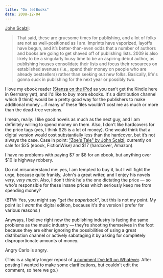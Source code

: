 ```yaml
---
title: "On (e)Books"
date: 2008-12-04
---
```


[John Scalzi][1]:

> That said, these are gruesome times for publishing, and a lot of folks are not as well-positioned as I am. Imprints have vaporized, layoffs have begun,
and it’s better-than-even odds that a number of authors and books are going to get shaved off of publishing lists. 2009 is also likely to be a singularly lousy time to be an aspiring debut author, as publishing houses consolidate their lists and focus their resources on established avenues (i.e., spend their money on people who are already bestsellers) rather than seeking out new folks. Basically, life's gonna suck in publishing for the next year or possibly two.

I love my ebook reader ([Stanza on the iPod][2] as you can't get the Kindle here in Germany yet), and I'd like to buy more ebooks. It's a distribution channel which (I think) would be a pretty good way for the publishers to make additional money …if many of these files wouldn't cost me as much or more than the dead-tree versions.

I mean, really: I like good novels as much as the next guy, and I am definitely willing to spend money on them. Also, I don't like hardcovers for the price tags (yes, I think $25 is a lot of money). One would think that a digital version would cost substantially less than the hardcover, but it’s not always the case. Case in point: ["Zoe's Tale" by John Scalzi][3], currently on sale for $25 (ebook, FictionWise) and $17 (hardcover, Amazon).

I have no problems with paying $7 or $8 for an ebook, but anything over $10 is highway robbery.

Do not misunderstand me: yes, I am tempted to buy it, but I will fight the urge, because quite frankly, John's a great writer, and I enjoy his novels _very, very much_. Also, I don't think he's the one dictating the price — so who's responsible for these insane prices which seriously keep me from spending money?

(BTW: Yes, you might say _"get the paperback"_, but this is not my point. My point is: I _want_ the digital edition, because it's the version I prefer for various reasons.)

Anyways, I believe right now the publishing industry is facing the same problems as the music industry — they’re shooting themselves in the foot because they are either ignoring the possibilities of using a great distribution channel or actively sabotaging it by asking for completely disproportionate amounts of money.

Angry Carlo is angry.

(This is a slightly longer repost of [a comment I've left on Whatever][4].
After posting I wanted to make some clarifications, but couldn't edit the comment, so here we go.)

[1]: http://whatever.scalzi.com/2008/12/04/publishing-asks-why-it-is-in-a-rapidly-descending-handbasket/
[2]: http://www.lexcycle.com/
[3]: http://www.fictionwise.com/ebooks/eBook72256.htm
[4]: http://whatever.scalzi.com/2008/12/04/publishing-asks-why-it-is-in-a-rapidly-descending-handbasket/#comment-121363

